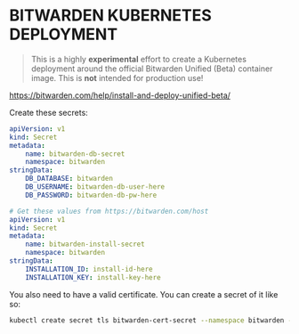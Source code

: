 
# BITWARDEN KUBERNETES DEPLOYMENT

> This is a highly **experimental** effort to create a Kubernetes deployment around the official Bitwarden Unified (Beta) container image. This is **not** intended for production use!

https://bitwarden.com/help/install-and-deploy-unified-beta/

Create these secrets:

```yaml
apiVersion: v1
kind: Secret
metadata:
    name: bitwarden-db-secret
    namespace: bitwarden
stringData:
    DB_DATABASE: bitwarden
    DB_USERNAME: bitwarden-db-user-here
    DB_PASSWORD: bitwarden-db-pw-here
```

```yaml
# Get these values from https://bitwarden.com/host
apiVersion: v1
kind: Secret
metadata:
    name: bitwarden-install-secret
    namespace: bitwarden
stringData:
    INSTALLATION_ID: install-id-here
    INSTALLATION_KEY: install-key-here
```

You also need to have a valid certificate. You can create a secret of it like so:

```bash
kubectl create secret tls bitwarden-cert-secret --namespace bitwarden --key="tls.key" --cert="tls.crt"
```